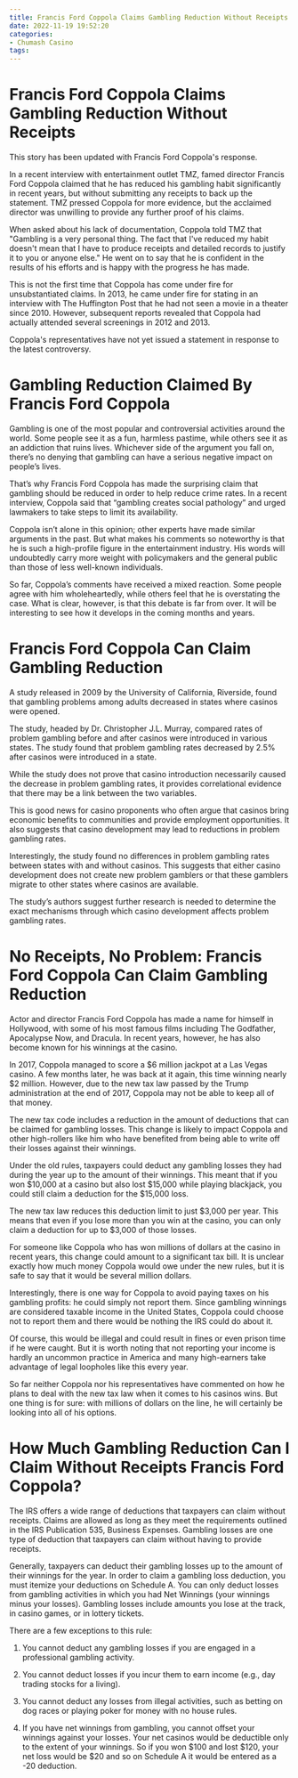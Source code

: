 ```yaml
---
title: Francis Ford Coppola Claims Gambling Reduction Without Receipts
date: 2022-11-19 19:52:20
categories:
- Chumash Casino
tags:
---
```



#  Francis Ford Coppola Claims Gambling Reduction Without Receipts

This story has been updated with Francis Ford Coppola's response.

In a recent interview with entertainment outlet TMZ, famed director Francis Ford Coppola claimed that he has reduced his gambling habit significantly in recent years, but without submitting any receipts to back up the statement. TMZ pressed Coppola for more evidence, but the acclaimed director was unwilling to provide any further proof of his claims.

When asked about his lack of documentation, Coppola told TMZ that "Gambling is a very personal thing. The fact that I've reduced my habit doesn't mean that I have to produce receipts and detailed records to justify it to you or anyone else." He went on to say that he is confident in the results of his efforts and is happy with the progress he has made.

This is not the first time that Coppola has come under fire for unsubstantiated claims. In 2013, he came under fire for stating in an interview with The Huffington Post that he had not seen a movie in a theater since 2010. However, subsequent reports revealed that Coppola had actually attended several screenings in 2012 and 2013.

Coppola's representatives have not yet issued a statement in response to the latest controversy.

#  Gambling Reduction Claimed By Francis Ford Coppola

Gambling is one of the most popular and controversial activities around the world. Some people see it as a fun, harmless pastime, while others see it as an addiction that ruins lives. Whichever side of the argument you fall on, there’s no denying that gambling can have a serious negative impact on people’s lives.

That’s why Francis Ford Coppola has made the surprising claim that gambling should be reduced in order to help reduce crime rates. In a recent interview, Coppola said that “gambling creates social pathology” and urged lawmakers to take steps to limit its availability.

Coppola isn’t alone in this opinion; other experts have made similar arguments in the past. But what makes his comments so noteworthy is that he is such a high-profile figure in the entertainment industry. His words will undoubtedly carry more weight with policymakers and the general public than those of less well-known individuals.

So far, Coppola’s comments have received a mixed reaction. Some people agree with him wholeheartedly, while others feel that he is overstating the case. What is clear, however, is that this debate is far from over. It will be interesting to see how it develops in the coming months and years.

#  Francis Ford Coppola Can Claim Gambling Reduction

A study released in 2009 by the University of California, Riverside, found that gambling problems among adults decreased in states where casinos were opened.

The study, headed by Dr. Christopher J.L. Murray, compared rates of problem gambling before and after casinos were introduced in various states. The study found that problem gambling rates decreased by 2.5% after casinos were introduced in a state.

While the study does not prove that casino introduction necessarily caused the decrease in problem gambling rates, it provides correlational evidence that there may be a link between the two variables.

This is good news for casino proponents who often argue that casinos bring economic benefits to communities and provide employment opportunities. It also suggests that casino development may lead to reductions in problem gambling rates.

Interestingly, the study found no differences in problem gambling rates between states with and without casinos. This suggests that either casino development does not create new problem gamblers or that these gamblers migrate to other states where casinos are available.

The study’s authors suggest further research is needed to determine the exact mechanisms through which casino development affects problem gambling rates.

#  No Receipts, No Problem: Francis Ford Coppola Can Claim Gambling Reduction

Actor and director Francis Ford Coppola has made a name for himself in Hollywood, with some of his most famous films including The Godfather, Apocalypse Now, and Dracula. In recent years, however, he has also become known for his winnings at the casino.

In 2017, Coppola managed to score a $6 million jackpot at a Las Vegas casino. A few months later, he was back at it again, this time winning nearly $2 million. However, due to the new tax law passed by the Trump administration at the end of 2017, Coppola may not be able to keep all of that money.

The new tax code includes a reduction in the amount of deductions that can be claimed for gambling losses. This change is likely to impact Coppola and other high-rollers like him who have benefited from being able to write off their losses against their winnings.

Under the old rules, taxpayers could deduct any gambling losses they had during the year up to the amount of their winnings. This meant that if you won $10,000 at a casino but also lost $15,000 while playing blackjack, you could still claim a deduction for the $15,000 loss.

The new tax law reduces this deduction limit to just $3,000 per year. This means that even if you lose more than you win at the casino, you can only claim a deduction for up to $3,000 of those losses.

For someone like Coppola who has won millions of dollars at the casino in recent years, this change could amount to a significant tax bill. It is unclear exactly how much money Coppola would owe under the new rules, but it is safe to say that it would be several million dollars.

Interestingly, there is one way for Coppola to avoid paying taxes on his gambling profits: he could simply not report them. Since gambling winnings are considered taxable income in the United States, Coppola could choose not to report them and there would be nothing the IRS could do about it.

Of course, this would be illegal and could result in fines or even prison time if he were caught. But it is worth noting that not reporting your income is hardly an uncommon practice in America and many high-earners take advantage of legal loopholes like this every year.

So far neither Coppola nor his representatives have commented on how he plans to deal with the new tax law when it comes to his casinos wins. But one thing is for sure: with millions of dollars on the line, he will certainly be looking into all of his options.

#  How Much Gambling Reduction Can I Claim Without Receipts Francis Ford Coppola?

The IRS offers a wide range of deductions that taxpayers can claim without receipts. Claims are allowed as long as they meet the requirements outlined in the IRS Publication 535, Business Expenses. Gambling losses are one type of deduction that taxpayers can claim without having to provide receipts.

Generally, taxpayers can deduct their gambling losses up to the amount of their winnings for the year. In order to claim a gambling loss deduction, you must itemize your deductions on Schedule A. You can only deduct losses from gambling activities in which you had Net Winnings (your winnings minus your losses). Gambling losses include amounts you lose at the track, in casino games, or in lottery tickets.

There are a few exceptions to this rule:

1) You cannot deduct any gambling losses if you are engaged in a professional gambling activity.

2) You cannot deduct losses if you incur them to earn income (e.g., day trading stocks for a living).

3) You cannot deduct any losses from illegal activities, such as betting on dog races or playing poker for money with no house rules.

4) If you have net winnings from gambling, you cannot offset your winnings against your losses. Your net casinos would be deductible only to the extent of your winnings. So if you won $100 and lost $120, your net loss would be $20 and so on Schedule A it would be entered as a -20 deduction.